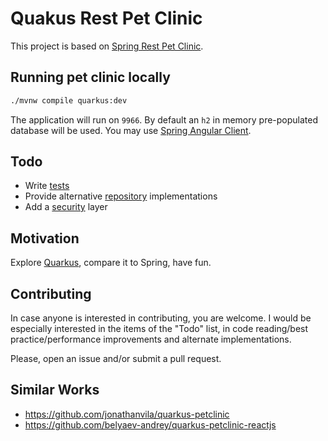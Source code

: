 # Quakus Rest Pet Clinic

This project is based on [Spring Rest Pet Clinic](https://github.com/spring-petclinic/spring-petclinic-rest).

## Running pet clinic locally

```bash
./mvnw compile quarkus:dev
```

The application will run on `9966`. By default an `h2` in memory pre-populated database will be used. You may use [Spring Angular Client](https://github.com/spring-petclinic/spring-petclinic-angular).

## Todo

 * Write [tests](https://quarkus.io/guides/getting-started-testing)
 * Provide alternative [repository](https://quarkus.io/guides/hibernate-orm-panache-guide) implementations
 * Add a [security](https://quarkus.io/guides/security-guide) layer

## Motivation

Explore [Quarkus](https://quarkus.io/), compare it to Spring, have fun.

## Contributing

In case anyone is interested in contributing, you are welcome. I would be especially interested in the items of the "Todo" list, in code reading/best practice/performance improvements and alternate implementations.

Please, open an issue and/or submit a pull request.

## Similar Works

 * https://github.com/jonathanvila/quarkus-petclinic
 * https://github.com/belyaev-andrey/quarkus-petclinic-reactjs
